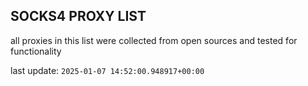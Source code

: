 ## SOCKS4 PROXY LIST

all proxies in this list were collected from open sources and tested for functionality

last update: `2025-01-07 14:52:00.948917+00:00`